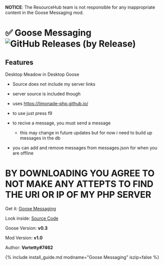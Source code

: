 **NOTICE**: The ResourceHub team is not responsible for any inappropriate content in the Goose Messaging mod.

# ✅ Goose Messaging ![GitHub Releases (by Release)](https://img.shields.io/github/downloads/Vortetty/GooseMessenger/total?logo=github)

## Features

Desktop Meadow in Desktop Goose

 - Source does not include my server links
 - server source is included though
 - uses https://limonade-php.github.io/
 
 - to use just press f9
 - to recive a message, you must send a message
    - this may change in future updates but for now i need to build up messages in the db
 - you can add and remove messages from messages.json for when you are offline
 
 # BY DOWNLOADING YOU AGREE TO NOT MAKE ANY ATTEPTS TO FIND THE URI OR IP OF MY PHP SERVER

Get it: [Goose Messaging](https://github.com/Vortetty/GooseMessenger/releases/download/1.0/GooseMessaging.zip)

Look inside: [Source Code](https://github.com/Vortetty/GooseMessenger)

Goose Version: **v0.3**

Mod Version: **v1.0**

Author: **Vortetty#7462**

{% include install_guide.md modname="Goose Messaging" iszip=false %}
